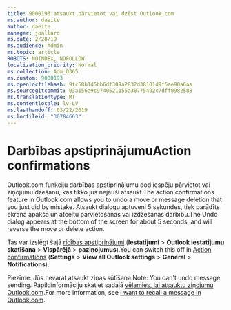 ```yaml
---
title: 9000193 atsaukt pārvietot vai dzēst Outlook.com
ms.author: daeite
author: daeite
manager: joallard
ms.date: 2/28/19
ms.audience: Admin
ms.topic: article
ROBOTS: NOINDEX, NOFOLLOW
localization_priority: Normal
ms.collection: Adm_O365
ms.custom: 9000193
ms.openlocfilehash: 9fc58b1d5bb6df309a2832d38101d9f6ae90a6aa
ms.sourcegitcommit: 03a156a9c9740521155a30775492c7dff0982588
ms.translationtype: MT
ms.contentlocale: lv-LV
ms.lasthandoff: 03/22/2019
ms.locfileid: "30784663"
---
```

# <a name="action-confirmations"></a><span data-ttu-id="5eba8-102">Darbības apstiprinājumu</span><span class="sxs-lookup"><span data-stu-id="5eba8-102">Action confirmations</span></span>

<span data-ttu-id="5eba8-103">Outlook.com funkciju darbības apstiprinājumu dod iespēju pārvietot vai ziņojumu dzēšanu, kas tikko jūs nejauši atsaukt.</span><span class="sxs-lookup"><span data-stu-id="5eba8-103">The action confirmations feature in Outlook.com allows you to undo a move or message deletion that you just did by mistake.</span></span> <span data-ttu-id="5eba8-104">Atsaukt dialogu aptuveni 5 sekundes, tiek parādīts ekrāna apakšā un atceltu pārvietošanas vai izdzēšanas darbību.</span><span class="sxs-lookup"><span data-stu-id="5eba8-104">The Undo dialog appears at the bottom of the screen for about 5 seconds, and will reverse the move or delete action.</span></span>

<span data-ttu-id="5eba8-105">Tas var izslēgt šajā [rīcības apstiprinājumi](https://outlook.live.com/mail/options/general/notifications) (**Iestatījumi** > **Outlook iestatījumu skatīšana** > **Vispārējā** > **paziņojumus**).</span><span class="sxs-lookup"><span data-stu-id="5eba8-105">You can switch this off in [Action confirmations](https://outlook.live.com/mail/options/general/notifications) (**Settings** > **View all Outlook settings** > **General** > **Notifications**).</span></span>

<span data-ttu-id="5eba8-106">Piezīme: Jūs nevarat atsaukt ziņas sūtīšana.</span><span class="sxs-lookup"><span data-stu-id="5eba8-106">Note: You can't undo message sending.</span></span> <span data-ttu-id="5eba8-107">Papildinformāciju skatiet sadaļā [vēlamies, lai atsauktu ziņojumu Outlook.com](https://support.office.com/article/c069ddde-5282-4085-8f4c-d7b133324f8a).</span><span class="sxs-lookup"><span data-stu-id="5eba8-107">For more information, see [I want to recall a message in Outlook.com](https://support.office.com/article/c069ddde-5282-4085-8f4c-d7b133324f8a).</span></span>